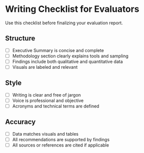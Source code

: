 # Writing Checklist for Evaluators

Use this checklist before finalizing your evaluation report.

## Structure
- [ ] Executive Summary is concise and complete
- [ ] Methodology section clearly explains tools and sampling
- [ ] Findings include both qualitative and quantitative data
- [ ] Visuals are labeled and relevant

## Style
- [ ] Writing is clear and free of jargon
- [ ] Voice is professional and objective
- [ ] Acronyms and technical terms are defined

## Accuracy
- [ ] Data matches visuals and tables
- [ ] All recommendations are supported by findings
- [ ] All sources or references are cited if applicable

